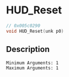 # HUD_Reset
```c
// 0x005c0290
void HUD_Reset(unk p0)
```
## Description
```
Minimum Arguments: 1
Maximum Arguments: 1
```
